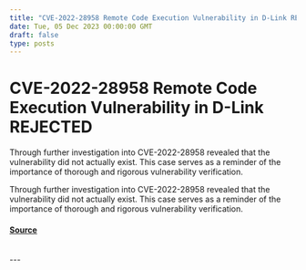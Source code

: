 ```yaml
---
title: "CVE-2022-28958 Remote Code Execution Vulnerability in D-Link REJECTED"
date: Tue, 05 Dec 2023 00:00:00 GMT
draft: false
type: posts
---
```

# CVE-2022-28958 Remote Code Execution Vulnerability in D-Link REJECTED





Through further investigation into CVE-2022-28958 revealed that the vulnerability did not actually exist. This case serves as a reminder of the importance of thorough and rigorous vulnerability verification.

Through further investigation into CVE-2022-28958 revealed that the vulnerability did not actually exist. This case serves as a reminder of the importance of thorough and rigorous vulnerability verification.

#### [Source](https://www.greynoise.io/blog/cve-2022-28958-remote-code-execution-vulnerability-dlink-rejected)

<br/>
---
